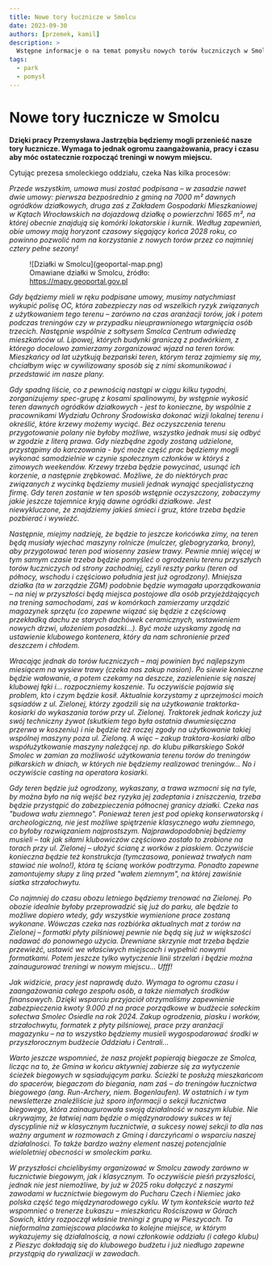 ```yaml
---
title: Nowe tory łucznicze w Smolcu
date: 2023-09-30
authors: [przemek, kamil]
description: >
  Wstępne informacje o na temat pomysłu nowych torów łuczniczych w Smolcu
tags:
  - park
  - pomysł
---
```


# Nowe tory łucznicze w Smolcu

__Dzięki pracy Przemysława Jastrzębia będziemy mogli przenieść nasze tory łucznicze. Wymaga to jednak ogromu zaangażowania, pracy i czasu aby móc ostatecznie rozpocząć treningi w nowym miejscu.__

Cytując prezesa smoleckiego oddziału, czeka Nas kilka procesów:

_Przede wszystkim, umowa musi zostać podpisana – w zasadzie nawet dwie umowy: pierwsza bezpośrednio z gminą na 7000 m² dawnych ogródków działkowych, druga zaś z Zakładem Gospodarki Mieszkaniowej w Kątach Wrocławskich na dojazdową działkę o powierzchni 1665 m², na której obecnie znajdują się komórki lokatorskie i kurnik. Według zapewnień, obie umowy mają horyzont czasowy sięgający końca 2028 roku, co powinno pozwolić nam na korzystanie z nowych torów przez co najmniej cztery pełne sezony!_

<figure markdown="span">
  ![Działki w Smolcu](geoportal-map.png)
  <figcaption>Omawiane działki w Smolcu, 
  źródło: <a href="https://mapy.geoportal.gov.pl/">https://mapy.geoportal.gov.pl</a></figcaption>
</figure>

<!-- more -->

_Gdy będziemy mieli w ręku podpisane umowy, musimy natychmiast wykupić polisę OC, która zabezpieczy nas od wszelkich ryzyk związanych z użytkowaniem tego terenu – zarówno na czas aranżacji torów, jak i potem podczas treningów czy w przypadku nieuprawnionego wtargnięcia osób trzecich. Następnie wspólnie z sołtysem Smolca Centrum odwiedzę mieszkańców ul. Lipowej, których budynki graniczą z podwórkiem, z którego docelowo zamierzamy zorganizować wjazd na teren torów. Mieszkańcy od lat użytkują bezpański teren, którym teraz zajmiemy się my, chciałbym więc w cywilizowany sposób się z nimi skomunikować i przedstawić im nasze plany._

_Gdy spadną liście, co z pewnością nastąpi w ciągu kilku tygodni, zorganizujemy spec-grupę z kosami spalinowymi, by wstępnie wykosić teren dawnych ogródków działkowych - jest to konieczne, by wspólnie z pracownikami Wydziału Ochrony Środowiska dokonać wizji lokalnej terenu i określić, które krzewy możemy wyciąć. Bez oczyszczenia terenu przygotowanie polany nie byłoby możliwe, wszystko jednak musi się odbyć w zgodzie z literą prawa. Gdy niezbędne zgody zostaną udzielone, przystąpimy do karczowania - być może część prac będziemy mogli wykonać samodzielnie w czynie społecznym członków w któryś z zimowych weekendów. Krzewy trzeba będzie powycinać, usunąć ich korzenie, a następnie zrębkować. Możliwe, że do niektórych prac związanych z wycinką będziemy musieli jednak wynająć specjalistyczną firmę. Gdy teren zostanie w ten sposób wstępnie oczyszczony, zobaczymy jakie jeszcze tajemnice kryją dawne ogródki działkowe. Jest niewykluczone, że znajdziemy jakieś śmieci i gruz, które trzeba będzie pozbierać i wywieźć._

_Następnie, miejmy nadzieję, że będzie to jeszcze końcówka zimy, na teren będą musiały wjechać maszyny rolnicze (mulczer, glebogryzarka, brony), aby przygotować teren pod wiosenny zasiew trawy. Pewnie mniej więcej w tym samym czasie trzeba będzie pomyśleć o ogrodzeniu terenu przyszłych torów łuczniczych od strony zachodniej, czyli reszty parku (teren od północy, wschodu i częściowo południa jest już ogrodzony). Mniejsza działka (ta w zarządzie ZGM) podobnie będzie wymagała uporządkowania – na niej w przyszłości będą miejsca postojowe dla osób przyjeżdżających na trening samochodami, zaś w komórkach zamierzamy urządzić magazynek sprzętu (co zapewne wiązać się będzie z częściową przekładką dachu ze starych dachówek ceramicznych, wstawieniem nowych drzwi, ułożeniem posadzki...). Być może uzyskamy zgodę na ustawienie klubowego kontenera, który da nam schronienie przed deszczem i chłodem._

_Wracając jednak do torów łuczniczych – maj powinien być najlepszym miesiącem na wysiew trawy (czeka nas zakup nasion). Po siewie konieczne będzie wałowanie, a potem czekamy na deszcze, zazielenienie się naszej klubowej łąki i... rozpoczniemy koszenie. Tu oczywiście pojawia się problem, kto i czym będzie kosił. Aktualnie korzystamy z uprzejmości moich sąsiadów z ul. Zielonej, którzy zgodzili się na użytkowanie traktorka-kosiarki do wykaszania torów przy ul. Zielonej. Traktorek jednak kończy już swój techniczny żywot (skutkiem tego była ostatnia dwumiesięczna przerwa w koszeniu) i nie będzie też raczej zgody na użytkowanie takiej wspólnej maszyny poza ul. Zieloną. A więc – zakup traktora-kosiarki albo współużytkowanie maszyny należącej np. do klubu piłkarskiego Sokół Smolec w zamian za możliwość użytkowania terenu torów do treningów piłkarskich w dniach, w których nie będziemy realizować treningów... No i oczywiście casting na operatora kosiarki._

_Gdy teren będzie już ogrodzony, wykaszany, a trawa wzmocni się na tyle, by można było na nią wejść bez ryzyka jej zadeptania i zniszczenia, trzeba będzie przystąpić do zabezpieczenia północnej granicy działki. Czeka nas "budowa wału ziemnego". Ponieważ teren jest pod opieką konserwatorską i archeologiczną, nie jest możliwe spiętrzenie klasycznego wału ziemnego, co byłoby rozwiązaniem najprostszym. Najprawdopodobniej będziemy musieli – tak jak siłami klubowiczów częściowo zostało to zrobione na torach przy ul. Zielonej – ułożyć ścianę z worków z piaskiem. Oczywiście konieczna będzie też konstrukcja (tymczasowa, ponieważ trwałych nam stawiać nie wolno!), która tę ścianę worków podtrzyma. Ponadto zapewne zamontujemy słupy z liną przed "wałem ziemnym", na której zawiśnie siatka strzałochwytu._

_Co najmniej do czasu obozu letniego będziemy trenować na Zielonej. Po obozie idealnie byłoby przeprowadzić się już do parku, ale będzie to możliwe dopiero wtedy, gdy wszystkie wymienione prace zostaną wykonane. Wówczas czeka nas rozbiórka aktualnych mat z torów na Zielonej – formatki płyty pilśniowej pewnie nie będą się już w większości nadawać do ponownego użycia. Drewniane skrzynie mat trzeba będzie przewieźć, ustawić we właściwych miejscach i wypełnić nowymi formatkami. Potem jeszcze tylko wytyczenie linii strzelań i będzie można zainaugurować treningi w nowym miejscu... Ufff!_

_Jak widzicie, pracy jest naprawdę dużo. Wymaga to ogromu czasu i zaangażowania całego zespołu osób, a także niemałych środków finansowych. Dzięki wsparciu przyjaciół otrzymaliśmy zapewnienie zabezpieczenia kwoty 9.000 zł na prace porządkowe w budżecie sołeckim sołectwa Smolec Osiedle na rok 2024. Zakup ogrodzenia, piasku i worków, strzałochwytu, formatek z płyty pilśniowej, prace przy aranżacji magazynku – na to wszystko będziemy musieli wygospodarować środki w przyszłorocznym budżecie Oddziału i Centrali..._

_Warto jeszcze wspomnieć, że nasz projekt popierają biegacze ze Smolca, licząc na to, że Gmina w końcu aktywniej zabierze się za wytyczenie ścieżek biegowych w sąsiadującym parku. Ścieżki te posłużą mieszkańcom do spacerów, biegaczom do biegania, nam zaś – do treningów łucznictwa biegowego (ang. Run-Archery, niem. Bogenlaufen). W ostatnich i w tym newsletterze znaleźliście już sporo informacji o sekcji łucznictwa biegowego, która zainaugurowała swoją działalność w naszym klubie. Nie ukrywajmy, że łatwiej nam będzie o międzynarodowy sukces w tej dyscyplinie niż w klasycznym łucznictwie, a sukcesy nowej sekcji to dla nas ważny argument w rozmowach z Gminą i darczyńcami o wsparciu naszej działalności. To także bardzo ważny element naszej potencjalnie wieloletniej obecności w smoleckim parku._

_W przyszłości chcielibyśmy organizować w Smolcu zawody zarówno w łucznictwie biegowym, jak i klasycznym. To oczywiście pieśń przyszłości, jednak nie jest niemożliwe, by już w 2025 roku dołączyć z naszymi zawodami w łucznictwie biegowym do Pucharu Czech i Niemiec jako polska część tego międzynarodowego cyklu. W tym kontekście warto też wspomnieć o trenerze Łukaszu – mieszkańcu Rościszowa w Górach Sowich, który rozpoczął właśnie treningi z grupą w Pieszycach. Ta nieformalna zamiejscowa placówka to kolejne miejsce, w którym wykazujemy się działalnością, a nowi członkowie oddziału (i całego klubu) z Pieszyc dokładają się do klubowego budżetu i już niedługo zapewne przystąpią do rywalizacji w zawodach._

